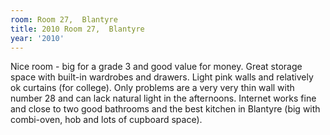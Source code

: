 ```yaml
---
room: Room 27,  Blantyre
title: 2010 Room 27,  Blantyre
year: '2010'
---
```


Nice room - big for a grade 3 and good value for money. Great storage space with built-in wardrobes and drawers. Light pink walls and relatively ok curtains (for college). Only problems are a very very thin wall with number 28 and can lack natural light in the afternoons. Internet works fine and close to two good bathrooms and the best kitchen in Blantyre (big with combi-oven, hob and lots of cupboard space).
